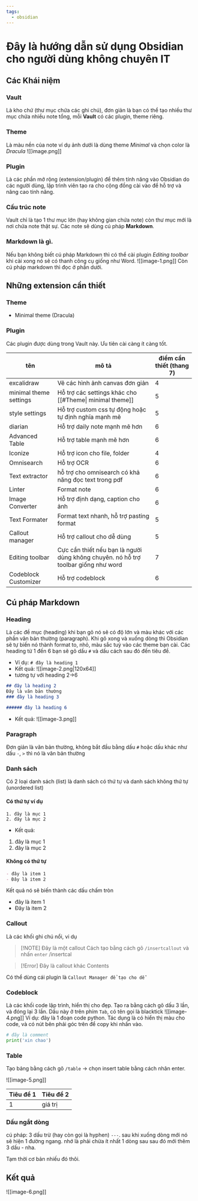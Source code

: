 ```yaml
---
tags:
  - obsidian
---
```

# Đây là hướng dẫn sử dụng Obsidian cho người dùng không chuyên IT
## Các Khái niệm
### Vault
Là kho chứ (thư mục chứa các ghi chú), đơn giản là bạn có thể tạo nhiều thư mục chứa nhiều note tổng, mỗi **Vault** có các plugin, theme riêng.
### Theme
Là màu nền của note ví dụ ảnh dưới là dùng theme *Minimal* và chọn color là *Dracula*
![[image.png]]
### Plugin
Là các phần mở rộng (extension/plugin) để thêm tính năng vào Obsidian do các người dùng, lập trình viên tạo ra cho cộng đồng cài vào để hỗ trợ và nâng cao tính năng.
### Cấu trúc note
Vault chỉ là tạo 1 thư mục lớn (hay không gian chứa note) còn thư mục mới là nơi chứa note thật sự. Các note sẽ dùng cú pháp **Markdown**. 
### Markdown là gì.
Nếu bạn không biết cú pháp Markdown thì có thể cài plugin *Editing toolbar* khi cài xong nó sẽ có thanh công cụ giống như Word.
![[image-1.png]]
Còn cú pháp markdown thì đọc ở phần dưới.

## Những extension cần thiết
### Theme
- Minimal theme (Dracula)
### Plugin
Các plugin được dùng trong Vault này. Ưu tiên cài càng ít càng tốt.

| tên                    | mô tả                                                                              | điểm cần thiết (thang 7) |
| ---------------------- | ---------------------------------------------------------------------------------- | ------------------------ |
| excalidraw             | Vẽ các hình ảnh canvas đơn giản                                                    | 4                        |
| minimal theme settings | Hỗ trợ các settings khác cho [[#Theme\| minimal theme]]                            | 5                        |
| style settings         | Hỗ trợ custom css tự động hoặc tự định nghĩa mạnh mẽ                               | 5                        |
| diarian                | Hỗ trợ daily note mạnh mẽ hơn                                                      | 6                        |
| Advanced Table         | Hỗ trợ table mạnh mẽ hơn                                                           | 6                        |
| Iconize                | Hỗ trợ icon cho file, folder                                                       | 4                        |
| Omnisearch             | Hỗ trợ OCR                                                                         | 6                        |
| Text extractor         | hỗ trợ cho omnisearch có khả năng đọc text trong pdf                               | 6                        |
| Linter                 | Format note                                                                        | 6                        |
| Image Converter        | Hỗ trợ định dạng, caption cho ảnh                                                  | 6                        |
| Text Formater          | Format text nhanh, hỗ trợ pasting format                                           | 5                        |
| Callout manager        | Hỗ trợ callout cho dễ dùng                                                         | 5                        |
| Editing toolbar        | Cực cần thiết nếu bạn là người dùng không chuyên. nó hỗ trợ toolbar giống như word | 7                        |
| Codeblock Customizer   | Hỗ trợ codeblock                                                                   | 6                        |
## Cú pháp Markdown
### Heading 
Là các đề mục (heading) khi bạn gõ nó sẽ có độ lớn và màu khác với các phần văn bản thường (paragraph). Khi gõ xong và xuống dòng thì Obsidian sẽ tự biến nó thành format to, nhỏ, màu sắc tuỳ vào các theme bạn cài.
Các heading từ 1 đến 6 bạn sẽ gõ dấu `#` và dấu cách sau đó đến tiêu đề. 
- Ví dụ: `# đây là heading 1`
- Kết quả: 
![[image-2.png|120x64]]
- tương tự với heading 2->6
```md
## đây là heading 2
Đây là văn bản thường
### đây là heading 3

###### đây là heading 6
```
- Kết quả:
![[image-3.png]]


### Paragraph
Đơn giản là văn bản thường, không bắt đầu bằng dấu `#` hoặc dấu khác như dấu `-`, `>` thì nó là văn bản thường

### Danh sách
Có 2 loại danh sách  (list) là danh sách có thứ tự và danh sách không thứ tự (unordered list)
#### Có thứ tự ví dụ
```
1. đây là mục 1
2. đây là mục 2
```
- Kết quả:
1. đây là mục 1
2. đây là mục 2
#### Không có thứ tự
```md
- đây là item 1
- Đây là item 2
```
Kết quả nó sẽ biến thành các dấu chấm tròn
- đây là item 1
- Đây là item 2
### Callout
Là các khối ghi chú nổi, vi dụ

> [!NOTE] Đây là một callout
> Cách tạo bằng cách gõ `/insertcallout` và nhấn `enter`
/insertcal

> [!Error] Đây là callout khác
> Contents

Có thể dùng cái plugin là `Callout Manager để tạo cho dễ`

### Codeblock
Là các khối code lập trình, hiển thị cho đẹp. Tạo ra bằng cách gõ dấu  3 lần, và đóng lại 3 lần. Dấu này ở trên phím `Tab`, có tên gọi là blacktick
![[image-4.png]]
Ví dụ: đây là 1 đoạn code python. Tác dụng là có hiển thị màu cho code, và có nút bên phải góc trên để copy khi nhấn vào.
```python
# đây là comment
print('xin chao')
```
### Table
Tạo bảng bằng cách gõ `/table` -> chọn insert table bằng cách nhân enter.

![[image-5.png]]

| Tiêu đề 1 | Tiêu đề 2 |
| --------- | --------- |
| 1         | giá trị   |
### Dấu ngắt dòng
cú pháp: 3 dấu trừ (hay còn gọi là hyphen) `---`. sau khi xuống dòng mới nó sẽ hiện 1 đường ngang. nhớ là phải chừa ít nhất 1 dòng sau sau đó mới thêm 3 dấu - nha.

Tạm thời cơ bản nhiếu đó thôi.
## Kết quả
![[image-6.png]]